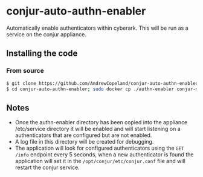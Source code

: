 # conjur-auto-authn-enabler
Automatically enable authenticators within cyberark. This will be run as a service on the conjur appliance.


## Installing the code

### From source
```bash
$ git clone https://github.com/AndrewCopeland/conjur-auto-authn-enabler.git
$ cd conjur-auto-authn-enabler; sudo docker cp ./authn-enabler conjur-master:/etc/service/authn-enabler
```

## Notes
* Once the authn-enabler directory has been copied into the appliance /etc/service directory it will be enabled and will start listening on a authenticators that are configured but are not enabled.
* A log file in this directory will be created for debugging.
* The application will look for configured authenticators using the `GET /info` endpoint every 5 seconds, when a new authenticator is found the application will set it in the `/opt/conjur/etc/conjur.conf` file and will restart the conjur service.


